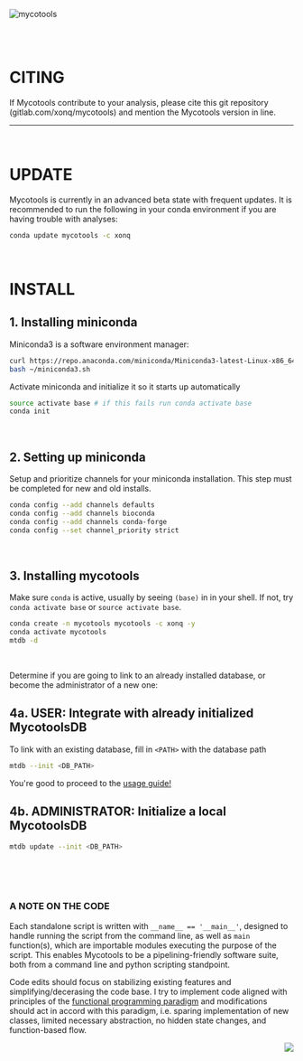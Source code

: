 ![mycotools](https://gitlab.com/xonq/mycotools/-/raw/master/misc/pictogo.png)

<br /><br />

# CITING

If Mycotools contribute to your analysis, please cite this git repository (gitlab.com/xonq/mycotools) and mention the Mycotools version in line.

---

<br />

# UPDATE
Mycotools is currently in an advanced beta state with frequent updates. It is
recommended to run the following in your conda environment if you are having
trouble with analyses:

```bash
conda update mycotools -c xonq
```

<br />

# INSTALL
## 1. Installing miniconda
Miniconda3 is a software environment manager:

```bash
curl https://repo.anaconda.com/miniconda/Miniconda3-latest-Linux-x86_64.sh > ~/miniconda3.sh
bash ~/miniconda3.sh
```

Activate miniconda and initialize it so it starts up automatically
```bash
source activate base # if this fails run conda activate base
conda init
```


<br />

## 2. Setting up miniconda
Setup and prioritize channels for your miniconda installation. This step must be
completed for new and old installs.

```bash
conda config --add channels defaults
conda config --add channels bioconda
conda config --add channels conda-forge
conda config --set channel_priority strict
```

<br />

## 3. Installing mycotools
Make sure `conda` is active, usually by seeing `(base)` in in your shell.
If not, try `conda activate base` or `source activate base`.

```bash
conda create -n mycotools mycotools -c xonq -y
conda activate mycotools
mtdb -d
```

<br />

Determine if you are going to link to an already installed database, or become
the administrator of a new one:

## 4a. USER: Integrate with already initialized MycotoolsDB
To link with an existing database, fill in `<PATH>` with the database path

```bash
mtdb --init <DB_PATH>
```

You're good to proceed to the [usage guide!](https://gitlab.com/xonq/mycotools/-/blob/master/mycotools/USAGE.md)

## 4b. ADMINISTRATOR: Initialize a local MycotoolsDB
```bash
mtdb update --init <DB_PATH>
```

<br /><br /><br />

### A NOTE ON THE CODE
Each standalone script is written with `__name__ == '__main__'`, designed to
handle running the script from the command line, as well as `main` function(s),
which are importable modules executing the purpose of the script. This enables Mycotools
to be a pipelining-friendly software suite, both from a command line and
python scripting standpoint.

Code edits should focus on stabilizing existing features and simplifying/decerasing the code base.
I try to implement code aligned with principles of the [functional
programming paradigm](https://docs.python.org/3/howto/functional.html) and
modifications should act in accord with this paradigm, i.e. sparing
implementation of new classes, limited necessary abstraction, no hidden state
changes, and function-based flow.


<img align="right" src="https://gitlab.com/xonq/mycotools/-/raw/master/misc/ablogo.png">

<br /><br /><br /><br /><br /><br /><br /><br /><br /><br /><br />
